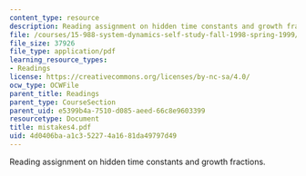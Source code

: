 ```yaml
---
content_type: resource
description: Reading assignment on hidden time constants and growth fractions.
file: /courses/15-988-system-dynamics-self-study-fall-1998-spring-1999/4d0406baa1c352274a1681da49797d49_mistakes4.pdf
file_size: 37926
file_type: application/pdf
learning_resource_types:
- Readings
license: https://creativecommons.org/licenses/by-nc-sa/4.0/
ocw_type: OCWFile
parent_title: Readings
parent_type: CourseSection
parent_uid: e5399b4a-7510-d085-aeed-66c8e9603399
resourcetype: Document
title: mistakes4.pdf
uid: 4d0406ba-a1c3-5227-4a16-81da49797d49
---
```

Reading assignment on hidden time constants and growth fractions.